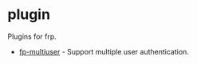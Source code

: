 # plugin

Plugins for frp.

* [fp-multiuser](https://github.com/gofrp/fp-multiuser) - Support multiple user authentication.
